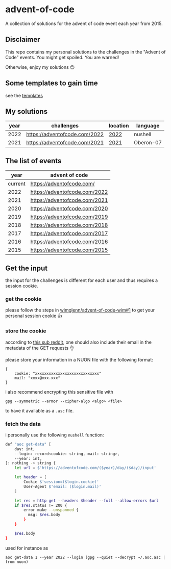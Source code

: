 # advent-of-code
A collection of solutions for the advent of code event each year from 2015.

## Disclaimer
This repo contains my personal solutions to the challenges in the "Advent of Code" events.
You might get spoiled.
You are warned!

Otherwise, enjoy my solutions :wink:

## Some templates to gain time
see the [templates](https://github.com/amtoine/advent-of-code/tree/templates)

## My solutions
| year    | challenges                    | location                                                    | language  |
| ------- | ----------------------------- | ----------------------------------------------------------- | --------- |
| 2022    | https://adventofcode.com/2022 | [2022](https://github.com/amtoine/advent-of-code/tree/2022) | nushell   |
| 2021    | https://adventofcode.com/2021 | [2021](https://github.com/amtoine/advent-of-code/tree/2021) | Oberon-07 |

## The list of events
| year    | advent of code                |
| ------- | ----------------------------- |
| current | https://adventofcode.com/     |
| 2022    | https://adventofcode.com/2022 |
| 2021    | https://adventofcode.com/2021 |
| 2020    | https://adventofcode.com/2020 |
| 2019    | https://adventofcode.com/2019 |
| 2018    | https://adventofcode.com/2018 |
| 2017    | https://adventofcode.com/2017 |
| 2016    | https://adventofcode.com/2016 |
| 2015    | https://adventofcode.com/2015 |

## Get the input
the input for the challenges is different for each user and thus requires a session cookie.

### get the cookie
please follow the steps in [wimglenn/advent-of-code-wim#1](https://github.com/wimglenn/advent-of-code-wim/issues/1) to get your personal session cookie :thumbsup:

### store the cookie
according to [this sub reddit](https://www.reddit.com/r/adventofcode/comments/z9dhtd/please_include_your_contact_info_in_the_useragent/),
one should also include their email in the metadata of the GET requests :ok_hand:

please store your information in a NUON file with the following format:
```nushell
{
    cookie: "xxxxxxxxxxxxxxxxxxxxxxxxxxxx"
    mail: "xxxx@xxx.xxx"
}
```

i also recommend encrypting this sensitive file with
```shell
gpg --symmetric --armor --cipher-algo <algo> <file>
```
to have it available as a `.asc` file.

### fetch the data
i personally use the following `nushell` function:
```bash
def "aoc get-data" [
    day: int,
    --login: record<cookie: string, mail: string>,
    --year: int,
]: nothing -> string {
    let url = $'https://adventofcode.com/($year)/day/($day)/input'

    let header = [
        Cookie $'session=($login.cookie)'
        User-Agent $'email: ($login.mail)'
    ]

    let res = http get --headers $header --full --allow-errors $url
    if $res.status != 200 {
        error make --unspanned {
          msg: $res.body
        }
    }

    $res.body
}
```
used for instance as
```nushell
aoc get-data 1 --year 2022 --login (gpg --quiet --decrypt ~/.aoc.asc | from nuon)
```
